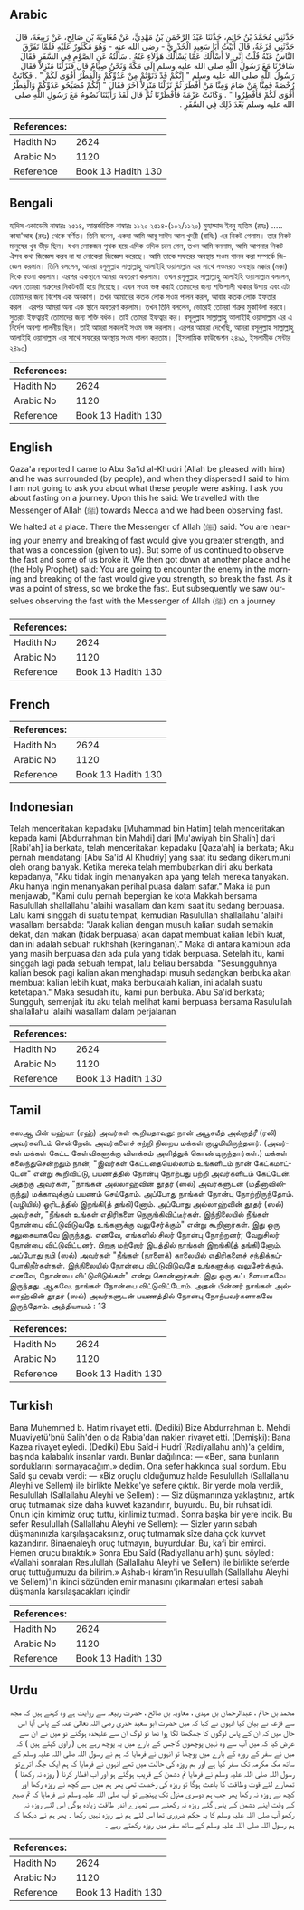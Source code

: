 ## Arabic


<div dir="rtl" lang="ar" style={{fontSize:'larger',backgroundColor:'#f8f9fa',padding:20}}>
حَدَّثَنِي مُحَمَّدُ بْنُ حَاتِمٍ، حَدَّثَنَا عَبْدُ الرَّحْمَنِ بْنُ مَهْدِيٍّ، عَنْ مُعَاوِيَةَ بْنِ صَالِحٍ، عَنْ رَبِيعَةَ، قَالَ حَدَّثَنِي قَزَعَةُ، قَالَ أَتَيْتُ أَبَا سَعِيدٍ الْخُدْرِيَّ - رضى الله عنه - وَهُوَ مَكْثُورٌ عَلَيْهِ فَلَمَّا تَفَرَّقَ النَّاسُ عَنْهُ قُلْتُ إِنِّي لاَ أَسْأَلُكَ عَمَّا يَسْأَلُكَ هَؤُلاَءِ عَنْهُ ‏.‏ سَأَلْتُهُ عَنِ الصَّوْمِ فِي السَّفَرِ فَقَالَ سَافَرْنَا مَعَ رَسُولِ اللَّهِ صلى الله عليه وسلم إِلَى مَكَّةَ وَنَحْنُ صِيَامٌ قَالَ فَنَزَلْنَا مَنْزِلاً فَقَالَ رَسُولُ اللَّهِ صلى الله عليه وسلم ‏"‏ إِنَّكُمْ قَدْ دَنَوْتُمْ مِنْ عَدُوِّكُمْ وَالْفِطْرُ أَقْوَى لَكُمْ ‏"‏ ‏.‏ فَكَانَتْ رُخْصَةً فَمِنَّا مَنْ صَامَ وَمِنَّا مَنْ أَفْطَرَ ثُمَّ نَزَلْنَا مَنْزِلاً آخَرَ فَقَالَ ‏"‏ إِنَّكُمْ مُصَبِّحُو عَدُوِّكُمْ وَالْفِطْرُ أَقْوَى لَكُمْ فَأَفْطِرُوا ‏"‏ ‏.‏ وَكَانَتْ عَزْمَةً فَأَفْطَرْنَا ثُمَّ قَالَ لَقَدْ رَأَيْتُنَا نَصُومُ مَعَ رَسُولِ اللَّهِ صلى الله عليه وسلم بَعْدَ ذَلِكَ فِي السَّفَرِ ‏.‏
</div>
<div style={{backgroundColor:'#f8f9fa',padding:20, marginBottom: 10}}><table> <thead> <tr> <th>References:</th> <th></th> </tr> </thead> <tbody><tr><td>Hadith No</td><td>2624</td></tr><tr><td>Arabic No</td><td>1120</td></tr><tr><td>Reference</td><td>Book 13 Hadith 130</td></tr></tbody></table></div>

## Bengali


<div dir="ltr" lang="bn" style={{fontSize:'larger',backgroundColor:'#f8f9fa',padding:20}}>
হাদিস একাডেমি নাম্বারঃ ২৫১৪, আন্তর্জাতিক নাম্বারঃ ১১২০ ২৫১৪-(১০২/১১২০) মুহাম্মাদ ইবনু হাতিম (রহঃ) ..... কাযা'আহ (রহঃ) থেকে বর্ণিত। তিনি বলেন, একদা আমি আবূ সাঈদ আল খুদরী (রাযিঃ) এর নিকট গেলাম। তার নিকট মানুষের খুব ভীড় ছিল। যখন লোকজন পৃথক হয়ে এদিক ওদিক চলে গেল, তখন আমি বললাম, আমি আপনার নিকট ঐসব কথা জিজ্ঞেস করব না যা লোকেরা জিজ্ঞেস করেছে। আমি তাকে সফরের অবস্থায় সওম পালন করা সম্পর্কে জিজ্ঞেস করলাম। তিনি বললেন, আমরা রসূলুল্লাহ সাল্লাল্লাহু আলাইহি ওয়াসাল্লাম এর সাথে সওমরত অবস্থায় মক্কার (মক্কা) দিকে রওনা করলাম। এরপর একস্থানে আমরা অবতরণ করলাম। তখন রসূলুল্লাহ সাল্লাল্লাহু আলাইহি ওয়াসাল্লাম বললেন, এখন তোমরা শত্রুদের নিকটবর্তী হয়ে গিয়েছে। এখন সওম ভঙ্গ করাই তোমাদের জন্য শক্তিশালী থাকার উপায় এবং এটা তোমাদের জন্য বিশেষ এক অবকাশ। তখন আমাদের কতক লোক সওম পালন করল, আবার কতক লোক ইফতার করল। এরপর আমরা অন্য এক স্থানে অবতরণ করলাম। তখন তিনি বললেন, ভোরেই তোমরা শত্রুর মুকাবিলা করবে। সুতরাং ইফত্বারই তোমাদের জন্য শক্তি বর্ধক। তাই তোমরা ইফত্বার কর। রসূলুল্লাহ সাল্লাল্লাহু আলাইহি ওয়াসাল্লাম এর এ নির্দেশ অবশ্য পালনীয় ছিল। তাই আমরা সকলেই সওম ভঙ্গ করলাম। এরপর আমরা দেখেছি, আমরা রসূলুল্লাহ সাল্লাল্লাহু আলাইহি ওয়াসাল্লাম এর সাথে সফরের অবস্থায় সওম পালন করতাম। (ইসলামিক ফাউন্ডেশন ২৪৯১, ইসলামীক সেন্টার ২৪৯০)
</div>
<div style={{backgroundColor:'#f8f9fa',padding:20, marginBottom: 10}}><table> <thead> <tr> <th>References:</th> <th></th> </tr> </thead> <tbody><tr><td>Hadith No</td><td>2624</td></tr><tr><td>Arabic No</td><td>1120</td></tr><tr><td>Reference</td><td>Book 13 Hadith 130</td></tr></tbody></table></div>

## English


<div dir="ltr" lang="en" style={{fontSize:'larger',backgroundColor:'#f8f9fa',padding:20}}>
Qaza'a reported:I came to Abu Sa'id al-Khudri (Allah be pleased with him) and he was surrounded (by people), and when they dispersed I said to him: I am not going to ask you about what these people were asking. I ask you about fasting on a journey. Upon this he said: We travelled with the Messenger of Allah (ﷺ) towards Mecca and we had been observing fast. We halted at a place. There the Messenger of Allah (ﷺ) said: You are nearing your enemy and breaking of fast would give you greater strength, and that was a concession (given to us). But some of us continued to observe the fast and some of us broke it. We then got down at another place and he (the Holy Prophet) said: You are going to encounter the enemy in the morning and breaking of the fast would give you strength, so break the fast. As it was a point of stress, so we broke the fast. But subsequently we saw ourselves observing the fast with the Messenger of Allah (ﷺ) on a journey
</div>
<div style={{backgroundColor:'#f8f9fa',padding:20, marginBottom: 10}}><table> <thead> <tr> <th>References:</th> <th></th> </tr> </thead> <tbody><tr><td>Hadith No</td><td>2624</td></tr><tr><td>Arabic No</td><td>1120</td></tr><tr><td>Reference</td><td>Book 13 Hadith 130</td></tr></tbody></table></div>

## French


<div dir="ltr" lang="fr" style={{fontSize:'larger',backgroundColor:'#f8f9fa',padding:20}}>

</div>
<div style={{backgroundColor:'#f8f9fa',padding:20, marginBottom: 10}}><table> <thead> <tr> <th>References:</th> <th></th> </tr> </thead> <tbody><tr><td>Hadith No</td><td>2624</td></tr><tr><td>Arabic No</td><td>1120</td></tr><tr><td>Reference</td><td>Book 13 Hadith 130</td></tr></tbody></table></div>

## Indonesian


<div dir="ltr" lang="id" style={{fontSize:'larger',backgroundColor:'#f8f9fa',padding:20}}>
Telah menceritakan kepadaku [Muhammad bin Hatim] telah menceritakan kepada kami [Abdurrahman bin Mahdi] dari [Mu'awiyah bin Shalih] dari [Rabi'ah] ia berkata, telah menceritakan kepadaku [Qaza'ah] ia berkata; Aku pernah mendatangi [Abu Sa'id Al Khudriy] yang saat itu sedang dikerumuni oleh orang banyak. Ketika mereka telah membubarkan diri aku berkata kepadanya, "Aku tidak ingin menanyakan apa yang telah mereka tanyakan. Aku hanya ingin menanyakan perihal puasa dalam safar." Maka ia pun menjawab, "Kami dulu pernah bepergian ke kota Makkah bersama Rasulullah shallallahu 'alaihi wasallam dan kami saat itu sedang berpuasa. Lalu kami singgah di suatu tempat, kemudian Rasulullah shallallahu 'alaihi wasallam bersabda: "Jarak kalian dengan musuh kalian sudah semakin dekat, dan makan (tidak berpuasa) akan dapat membuat kalian lebih kuat, dan ini adalah sebuah rukhshah (keringanan)." Maka di antara kamipun ada yang masih berpuasa dan ada pula yang tidak berpuasa. Setelah itu, kami singgah lagi pada sebuah tempat, lalu beliau bersabda: "Sesungguhnya kalian besok pagi kalian akan menghadapi musuh sedangkan berbuka akan membuat kalian lebih kuat, maka berbukalah kalian, ini adalah suatu ketetapan." Maka sesudah itu, kami pun berbuka. Abu Sa'id berkata; Sungguh, semenjak itu aku telah melihat kami berpuasa bersama Rasulullah shallallahu 'alaihi wasallam dalam perjalanan
</div>
<div style={{backgroundColor:'#f8f9fa',padding:20, marginBottom: 10}}><table> <thead> <tr> <th>References:</th> <th></th> </tr> </thead> <tbody><tr><td>Hadith No</td><td>2624</td></tr><tr><td>Arabic No</td><td>1120</td></tr><tr><td>Reference</td><td>Book 13 Hadith 130</td></tr></tbody></table></div>

## Tamil


<div dir="ltr" lang="ta" style={{fontSize:'larger',backgroundColor:'#f8f9fa',padding:20}}>
கஸஆ பின் யஹ்யா (ரஹ்) அவர்கள் கூறியதாவது: நான் அபூசயீத் அல்குத்ரீ (ரலி) அவர்களிடம் சென்றேன். அவர்களைச் சுற்றி நிறைய மக்கள் குழுமியிருந்தனர். (அவர்கள் மக்கள் கேட்ட கேள்விகளுக்கு விளக்கம் அளித்துக் கொண்டிருந்தார்கள்.) மக்கள் கலைந்துசென்றதும் நான், "இவர்கள் கேட்டதையெல்லாம் உங்களிடம் நான் கேட்கமாட்டேன்" என்று கூறிவிட்டு, பயணத்தில் நோன்பு நோற்பது பற்றி அவர்களிடம் கேட்டேன். அதற்கு அவர்கள், "நாங்கள் அல்லாஹ்வின் தூதர் (ஸல்) அவர்களுடன் (மதீனாவிலிருந்து) மக்காவுக்குப் பயணம் செய்தோம். அப்போது நாங்கள் நோன்பு நோற்றிருந்தோம். (வழியில்) ஓரிடத்தில் இறங்கி(த் தங்கி)னோம். அப்போது அல்லாஹ்வின் தூதர் (ஸல்) அவர்கள், "நீங்கள் உங்கள் எதிரிகளை நெருங்கிவிட்டீர்கள். இந்நிலையில் நீங்கள் நோன்பை விட்டுவிடுவதே உங்களுக்கு வலுசேர்க்கும்" என்று கூறினார்கள். இது ஒரு சலுகையாகவே இருந்தது. எனவே, எங்களில் சிலர் நோன்பு நோற்றனர்; வேறுசிலர் நோன்பை விட்டுவிட்டனர். பிறகு மற்றோர் இடத்தில் நாங்கள் இறங்கி(த் தங்கி)னோம். அப்போது நபி (ஸல்) அவர்கள் "நீங்கள் (நாளைக்) காலையில் எதிரிகளைச் சந்திக்கப்போகிறீர்கள்கள். இந்நிலையில் நோன்பை விட்டுவிடுவதே உங்களுக்கு வலுசேர்க்கும். எனவே, நோன்பை விட்டுவிடுங்கள்" என்று சொன்னார்கள். இது ஒரு கட்டளையாகவே இருந்தது. ஆகவே, நாங்கள் நோன்பை விட்டுவிட்டோம். அதன் பின்னர் நாங்கள் அல்லாஹ்வின் தூதர் (ஸல்) அவர்களுடன் பயணத்தில் நோன்பு நோற்பவர்களாகவே இருந்தோம். அத்தியாயம் : 13
</div>
<div style={{backgroundColor:'#f8f9fa',padding:20, marginBottom: 10}}><table> <thead> <tr> <th>References:</th> <th></th> </tr> </thead> <tbody><tr><td>Hadith No</td><td>2624</td></tr><tr><td>Arabic No</td><td>1120</td></tr><tr><td>Reference</td><td>Book 13 Hadith 130</td></tr></tbody></table></div>

## Turkish


<div dir="ltr" lang="tr" style={{fontSize:'larger',backgroundColor:'#f8f9fa',padding:20}}>
Bana Muhemmed b. Hatim rivayet etti. (Dediki) Bize Abdurrahman b. Mehdi Muaviyetü'bnü Salih'den o da Rabia'dan naklen rivayet etti. (Demişki): Bana Kazea rivayet eyledi. (Dediki) Ebu Saîd-i Hudrî (Radiyallahu anh)'a geldim, başında kalabalık insanlar vardı. Bunlar dağılınca: — «Ben, sana bunların sorduklarını sormayacağım.» dedim. Ona sefer hakkında sual sordum. Ebu Saîd şu cevabı verdi: — «Biz oruçlu olduğumuz halde Resulullah (Sallallahu Aleyhi ve Sellem) ile birlikte Mekke'ye sefere çıktık. Bir yerde mola verdik, Resulullah (Sallallahu Aleyhi ve Sellem) : — Siz düşmanınıza yaklaştınız, artık oruç tutmamak size daha kuvvet kazandırır, buyurdu. Bu, bir ruhsat idi. Onun için kimimiz oruç tuttu, kinlimiz tutmadı. Sonra başka bir yere indik. Bu sefer Resulullah (Sallallahu Aleyhi ve Sellem): — Sizler yarın sabah düşmanınızla karşılaşacaksınız, oruç tutmamak sîze daha çok kuvvet kazandırır. Binaenaleyh oruç tutmayın, buyurdular. Bu, kafi bir emirdi. Hemen orucu bıraktık.» Sonra Ebu Saîd (Radiyallahu anh) şunu söyledi: «Vallahi sonraları Resulullah (Sallallahu Aleyhi ve Sellem) ile birlikte seferde oruç tuttuğumuzu da bilirim.» Ashab-ı kiram'in Resulullah (Sallallahu Aleyhi ve Sellem)'in ikinci sözünden emir manasını çıkarmaları ertesi sabah düşmanla karşılaşacakları içindir
</div>
<div style={{backgroundColor:'#f8f9fa',padding:20, marginBottom: 10}}><table> <thead> <tr> <th>References:</th> <th></th> </tr> </thead> <tbody><tr><td>Hadith No</td><td>2624</td></tr><tr><td>Arabic No</td><td>1120</td></tr><tr><td>Reference</td><td>Book 13 Hadith 130</td></tr></tbody></table></div>

## Urdu


<div dir="rtl" lang="ur" style={{fontSize:'larger',backgroundColor:'#f8f9fa',padding:20}}>
محمد بن حاتم ، عبدالرحمان بن مہدی ، معاویہ بن صالح ، حضرت ربیعہ سے روایت ہے وہ کہتے ہیں کہ مجھ سے قزعہ نے بیان کیا انہوں نے کہا کہ میں حضرت ابو سعید خدری رضی اللہ تعالیٰ عنہ کے پاس آیا اس حال میں کہ ان کے پاس لوگوں کا جمگھٹا لگا ہوا تھا تو لوگ ان سے علیحدہ ہوگئے تو میں نے ان سے عرض کیا کہ میں آپ سے وہ نہیں پوچھوں گاجس کے بارے میں یہ پوچھ رہے ہیں ( راوی کہتے ہیں ) کہ میں نے سفر کے روزہ کے بارے میں پوچھا تو انہوں نے فرمایا کہ ہم نے رسول اللہ صلی اللہ علیہ وسلم کے ساتھ مکہ مکرمہ تک سفر کیا ہے اور ہم روزہ کی حالت میں تھے انہوں نے فرمایا کہ ہم ایک جگہ اترےتو رسول اللہ صلی اللہ علیہ وسلم نے فرمایا تم دشمن کے قریب ہوگئے ہو اور اب افطار کرنا ( روزہ نہ رکھنا ) تمھارے لئے قوت وطاقت کا باعث ہوگا تو روزہ کی رخصت تھی پھر ہم میں سے کچھ نے روزہ رکھا اور کچھ نے روزہ نہ رکھا پھر جب ہم دوسری منزل تک پہنچے تو آپ صلی اللہ علیہ وسلم نے فرمایا کہ تم صبح کے وقت اپنے دشمن کے پاس گئے روزہ نہ رکھنے سے تمہارے اندر طاقت زیادہ ہوگی اس لئے روزہ نہ رکھو آپ صلی اللہ علیہ وسلم کا یہ حکم ضروری تھا اس لئے ہم نے روزہ نہیں رکھا ۔ پھر ہم نے دیکھا کہ ہم رسول اللہ صلی اللہ علیہ وسلم کے ساتھ سفر میں روزہ رکھتے رہے ۔
</div>
<div style={{backgroundColor:'#f8f9fa',padding:20, marginBottom: 10}}><table> <thead> <tr> <th>References:</th> <th></th> </tr> </thead> <tbody><tr><td>Hadith No</td><td>2624</td></tr><tr><td>Arabic No</td><td>1120</td></tr><tr><td>Reference</td><td>Book 13 Hadith 130</td></tr></tbody></table></div>